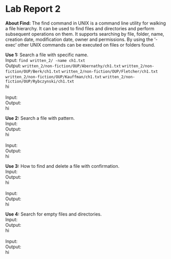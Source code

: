 # Lab Report 2

**About Find:** The find command in UNIX is a command line utility for walking a file hierarchy. It can be used to find files and directories and perform subsequent operations on them. It supports searching by file, folder, name, creation date, modification date, owner and permissions. By using the ‘-exec’ other UNIX commands can be executed on files or folders found. 

**Use 1:** Search a file with specific name.
<br>
Input: ```find written_2/ -name ch1.txt```
<br>
Output: 
```written_2/non-fiction/OUP/Abernathy/ch1.txt```
```written_2/non-fiction/OUP/Berk/ch1.txt```
```written_2/non-fiction/OUP/Fletcher/ch1.txt```
```written_2/non-fiction/OUP/Kauffman/ch1.txt```
```written_2/non-fiction/OUP/Rybczynski/ch1.txt ```
<br>hi
<br>
<br>
Input: ``` ```
<br>
Output: ``` ```
<br>hi

**Use 2:** Search a file with pattern.
<br>
Input: ``` ```
<br>
Output: ``` ```
<br>hi
<br>
<br>
Input: ``` ```
<br>
Output: ``` ```
<br>hi

**Use 3:** How to find and delete a file with confirmation.
<br>
Input: ``` ```
<br>
Output: ``` ```
<br>hi
<br>
<br>
Input: ``` ```
<br>
Output: ``` ```
<br>hi

**Use 4:** Search for empty files and directories.
<br>
Input: ``` ```
<br>
Output: ``` ```
<br>hi
<br>
<br>
Input: ``` ```
<br>
Output: ``` ```
<br>hi
